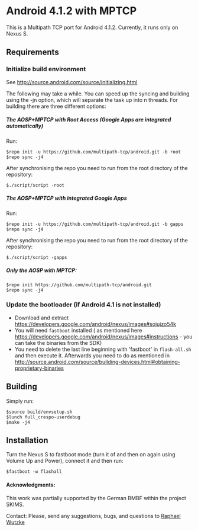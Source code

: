 Android 4.1.2 with MPTCP
========================

This is a Multipath TCP port for Android 4.1.2. Currently, it runs only on Nexus S.

## Requirements
### Initialize build environment
See http://source.android.com/source/initializing.html

The following may take a while. You can speed up the syncing and building using the -jn option, which will separate the task up into n threads.
For building there are three different options:
##### The AOSP+MPTCP with Root Access (Google Apps are integrated automatically)
Run:

```
$repo init -u https://github.com/multipath-tcp/android.git -b root
$repo sync -j4
```
After synchronising the repo you need to run from the root directory of the repository:
  
```
$./script/script -root
```
##### The AOSP+MPTCP with integrated Google Apps
Run:

```
$repo init -u https://github.com/multipath-tcp/android.git -b gapps
$repo sync -j4
```
After synchronising the repo you need to run from the root directory of the repository:
  
```
$./script/script -gapps
```
##### Only the AOSP with MPTCP:

```
$repo init https://github.com/multipath-tcp/android.git
$repo sync -j4
```

### Update the bootloader (if Android 4.1 is not installed)
* Download and extract https://developers.google.com/android/nexus/images#sojujzo54k
* You will need ```fastboot``` installed ( as mentioned here https://developers.google.com/android/nexus/images#instructions - you can take the binaries from the SDK)
* You need to delete the last line beginning with 'fastboot' in ```flash-all.sh``` and then execute it.
Afterwards you need to do as mentioned in http://source.android.com/source/building-devices.html#obtaining-proprietary-binaries

## Building
Simply run:
```
$source build/envsetup.sh
$lunch full_crespo-userdebug
$make -j4
```

## Installation
Turn the Nexus S to fastboot mode (turn it of and then on again using Volume Up and Power), connect it and then run:
```
$fastboot -w flashall
```

#### Acknowledgments:
This work was partially supported by the German BMBF within the project SKIMS.

Contact: Please, send any suggestions, bugs, and questions to [Raphael Wutzke](mailto:raphael.wutzke@googlemail.com)

